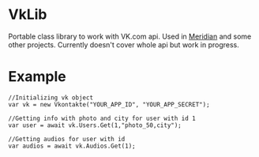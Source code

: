 # VkLib
Portable class library to work with VK.com api. Used in [Meridian](https://github.com/Stealth2012/meridian) and some other projects.
Currently doesn't cover whole api but work in progress.

# Example
```
//Initializing vk object
var vk = new Vkontakte("YOUR_APP_ID", "YOUR_APP_SECRET");

//Getting info with photo and city for user with id 1
var user = await vk.Users.Get(1,"photo_50,city");

//Getting audios for user with id
var audios = await vk.Audios.Get(1);
```
